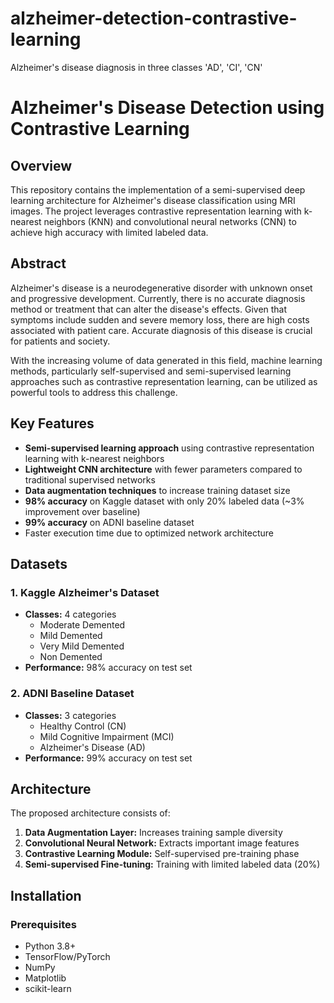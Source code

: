 # alzheimer-detection-contrastive-learning
Alzheimer's disease diagnosis in three classes 'AD', 'CI', 'CN'


# Alzheimer's Disease Detection using Contrastive Learning

## Overview

This repository contains the implementation of a semi-supervised deep learning architecture for Alzheimer's disease classification using MRI images. The project leverages contrastive representation learning with k-nearest neighbors (KNN) and convolutional neural networks (CNN) to achieve high accuracy with limited labeled data.

## Abstract

Alzheimer's disease is a neurodegenerative disorder with unknown onset and progressive development. Currently, there is no accurate diagnosis method or treatment that can alter the disease's effects. Given that symptoms include sudden and severe memory loss, there are high costs associated with patient care. Accurate diagnosis of this disease is crucial for patients and society.

With the increasing volume of data generated in this field, machine learning methods, particularly self-supervised and semi-supervised learning approaches such as contrastive representation learning, can be utilized as powerful tools to address this challenge.

## Key Features

- **Semi-supervised learning approach** using contrastive representation learning with k-nearest neighbors
- **Lightweight CNN architecture** with fewer parameters compared to traditional supervised networks
- **Data augmentation techniques** to increase training dataset size
- **98% accuracy** on Kaggle dataset with only 20% labeled data (~3% improvement over baseline)
- **99% accuracy** on ADNI baseline dataset
- Faster execution time due to optimized network architecture

## Datasets

### 1. Kaggle Alzheimer's Dataset
- **Classes:** 4 categories
  - Moderate Demented
  - Mild Demented
  - Very Mild Demented
  - Non Demented
- **Performance:** 98% accuracy on test set

### 2. ADNI Baseline Dataset
- **Classes:** 3 categories
  - Healthy Control (CN)
  - Mild Cognitive Impairment (MCI)
  - Alzheimer's Disease (AD)
- **Performance:** 99% accuracy on test set

## Architecture

The proposed architecture consists of:
1. **Data Augmentation Layer:** Increases training sample diversity
2. **Convolutional Neural Network:** Extracts important image features
3. **Contrastive Learning Module:** Self-supervised pre-training phase
4. **Semi-supervised Fine-tuning:** Training with limited labeled data (20%)

## Installation

### Prerequisites
- Python 3.8+
- TensorFlow/PyTorch
- NumPy
- Matplotlib
- scikit-learn



